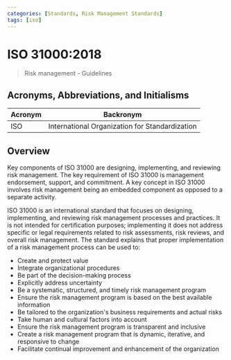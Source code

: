 ```yaml
---
categories: [Standards, Risk Management Standards]
tags: [iso]
---
```


# ISO 31000:2018

> Risk management - Guidelines

## Acronyms, Abbreviations, and Initialisms

| Acronym | Backronym |
| - | - |
| ISO | International Organization for Standardization |

## Overview

Key components of ISO 31000 are designing, implementing, and reviewing risk management. The key requirement of ISO 31000 is management endorsement, support, and commitment. A key concept in ISO 31000 involves risk management being an embedded component as opposed to a separate activity.

ISO 31000 is an international standard that focuses on designing, implementing, and reviewing risk management processes and practices. It is not intended for certification purposes; implementing it does not address specific or legal requirements related to risk assessments, risk reviews, and overall risk management. The standard explains that proper implementation of a risk management process can be used to:

- Create and protect value
- Integrate organizational procedures
- Be part of the decision-making process
- Explicitly address uncertainty
- Be a systematic, structured, and timely risk management program
- Ensure the risk management program is based on the best available information
- Be tailored to the organization's business requirements and actual risks
- Take human and cultural factors into account
- Ensure the risk management program is transparent and inclusive
- Create a risk management program that is dynamic, iterative, and responsive to change
- Facilitate continual improvement and enhancement of the organization
